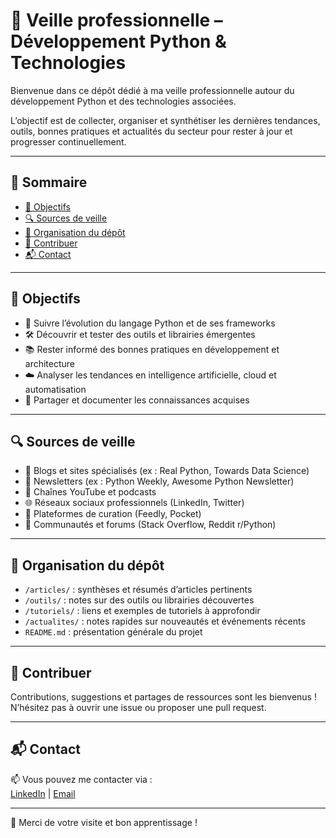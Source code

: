 # 🚀 Veille professionnelle – Développement Python & Technologies

Bienvenue dans ce dépôt dédié à ma veille professionnelle autour du développement Python et des technologies associées.  

L’objectif est de collecter, organiser et synthétiser les dernières tendances, outils, bonnes pratiques et actualités du secteur pour rester à jour et progresser continuellement.

---

## 📑 Sommaire

- [🎯 Objectifs](#objectifs)  
- [🔍 Sources de veille](#sources-de-veille)  
- [📂 Organisation du dépôt](#organisation-du-dépôt)  
- [🤝 Contribuer](#contribuer)  
- [📬 Contact](#contact)

---

## 🎯 Objectifs

- 🐍 Suivre l’évolution du langage Python et de ses frameworks  
- 🛠️ Découvrir et tester des outils et librairies émergentes  
- 📚 Rester informé des bonnes pratiques en développement et architecture  
- ☁️ Analyser les tendances en intelligence artificielle, cloud et automatisation  
- 📝 Partager et documenter les connaissances acquises

---

## 🔍 Sources de veille

- 📰 Blogs et sites spécialisés (ex : Real Python, Towards Data Science)  
- 📧 Newsletters (ex : Python Weekly, Awesome Python Newsletter)  
- 🎥 Chaînes YouTube et podcasts  
- 🌐 Réseaux sociaux professionnels (LinkedIn, Twitter)  
- 📡 Plateformes de curation (Feedly, Pocket)  
- 💬 Communautés et forums (Stack Overflow, Reddit r/Python)

---

## 📂 Organisation du dépôt

- `/articles/` : synthèses et résumés d’articles pertinents  
- `/outils/` : notes sur des outils ou librairies découvertes  
- `/tutoriels/` : liens et exemples de tutoriels à approfondir  
- `/actualites/` : notes rapides sur nouveautés et événements récents  
- `README.md` : présentation générale du projet

---

## 🤝 Contribuer

Contributions, suggestions et partages de ressources sont les bienvenus !  
N’hésitez pas à ouvrir une issue ou proposer une pull request.

---

## 📬 Contact

📫 Vous pouvez me contacter via :  
[LinkedIn](https://www.linkedin.com/in/anthonyturpain/) | [Email](mailto:nzt48.dev@gmail.com)

---

🙏 Merci de votre visite et bon apprentissage !
